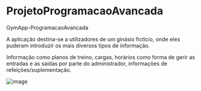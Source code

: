 # ProjetoProgramacaoAvancada
GymApp-ProgramacaoAvancada


A aplicação destina-se a utilizadores de um ginásio fictício, onde eles puderam introduzir os mais diversos tipos de informação. 

Informação como planos de treino, cargas, horários como forma de gerir as entradas e as saídas por parte do administrador, informações de refeições/suplementação. 


![image](https://user-images.githubusercontent.com/17239693/174259157-f3b9dc08-c8c1-4851-aa07-6f6e476eadeb.png)
